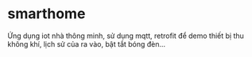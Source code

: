# smarthome
Ứng dụng iot nhà thông minh, sử dụng mqtt, retrofit để demo thiết bị thu không khí, lịch sử của ra vào, bật tắt bóng đèn...
